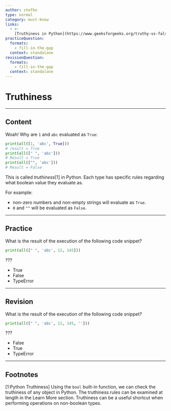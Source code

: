 ```yaml
---
author: stefkn
type: normal
category: must-know
links:
  - >-
    [Truthiness in Python](https://www.geeksforgeeks.org/truthy-vs-falsy-values-in-python/){website}
practiceQuestion:
  formats:
    - fill-in-the-gap
  context: standalone
revisionQuestion:
  formats:
    - fill-in-the-gap
  context: standalone
---
```


# Truthiness


---

## Content

Woah! Why are `1` and `abc` evaluated as `True`:

```python
print(all([1, 'abc', True]))
# result = True
print(all([" ", 'abc']))
# Result = True
print(all(["", 'abc']))
# Result = False
```

This is called *truthiness*[1] in Python. Each type has specific rules regarding what boolean value they evaluate as. 

For example:
- non-zero numbers and non-empty strings will evaluate as `True`. 
- `0` and `""` will be evaluated as `False`.


---

## Practice

What is the result of the execution of the following code snippet?

```python
print(all([" ", 'abc', 12, 145]))
```

???

- True
- False
- TypeError


---

## Revision

What is the result of the execution of the following code snippet?

```python
print(all([" ", 'abc', 12, 145, '']))
```

???

- False
- True
- TypeError


---

## Footnotes

[1:Python Truthiness]
Using the `bool` built-in function, we can check the truthiness of any object in Python. The truthiness rules can be examined at length in the Learn More section. Truthiness can be a useful shortcut when performing operations on non-boolean types.
 